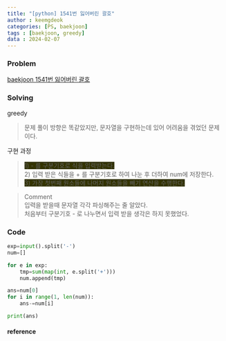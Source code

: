 ```yaml
---
title: "[python] 1541번 잃어버린 괄호"
author : keemgdeok
categories: [PS, baekjoon]
tags : [baekjoon, greedy]
data : 2024-02-07
---
```



### Problem
[baekjoon 1541번 잃어버린 괄호](https://www.acmicpc.net/problem/1541)



### Solving  
greedy  
> 문제 풀이 방향은 똑같았지만, 문자열을 구현하는데 있어 어려움을 겪었던 문제이다.  

구현 과정
> <span style="background-color:#333300"> 1\) - 를 구분기호로 식을 입력받는다. </span>  
> <span style="background-color:#3333300"> 2\) 입력 받은 식들을 + 를 구분기호로 하여 나눈 후 더하여 num에 저장한다. </span>  
> <span style="background-color:#333300"> 3\) 가장 첫번째 원소들에 나머지 원소들을 빼기 연산을 수행한다.  </span>

> Comment  
> 입력을 받을때 문자열 각각 파싱해주는 줄 알았다.  
> 처음부터 구분기호 - 로 나누면서 입력 받을 생각은 하지 못했었다. 


### Code
```py
exp=input().split('-')
num=[]

for e in exp:
    tmp=sum(map(int, e.split('+')))
    num.append(tmp)

ans=num[0]
for i in range(1, len(num)):
    ans-=num[i]

print(ans)


```


#### reference
